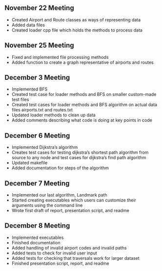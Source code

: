 ## November 22 Meeting

  - Created Airport and Route classes as ways of representing data
  - Added data files
  - Created loader cpp file which holds the methods to process data
  
## November 25 Meeting

  - Fixed and implemented file processing methods
  - Added function to create a graph representative of airports and routes

## December 3 Meeting
  - Implemented BFS
  - Created test case for loader methods and BFS on smaller custom-made test files
  - Created test cases for loader methods and BFS algorithm on actual data files airports.txt and routes.txt
  - Updated loader methods to clean up data
  - Added comments describing what code is doing at key points in code
  
## December 6 Meeting
  - Implemented Dijkstra’s algorithm
  - Creates test cases for testing dijkstra’s shortest path algorithm from source to any node and test cases for dijkstra’s find path algorithm
  - Updated makefile
  - Added documentation for steps of the algorithm

## December 7 Meeting
  - Implemented our last algorithm, Landmark path
  - Started creating executables which users can customize their arguments using the command line
  - Wrote first draft of report, presentation script, and readme

## December 8 Meeting
  - Implemented executables
  - Finished documentation
  - Added handling of invalid airport codes and invalid paths
  - Added tests to check for invalid user input
  - Added tests for checking that traversals work for larger dataset
  - Finished presentation script, report, and readme

